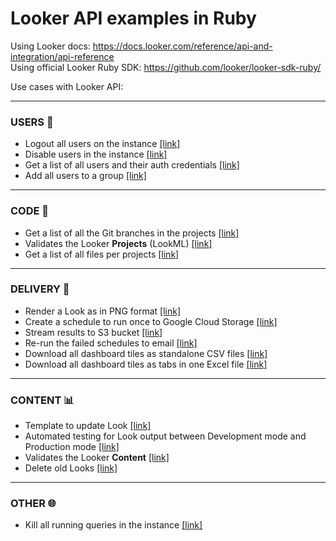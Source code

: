 # Looker API examples in Ruby

Using Looker docs: https://docs.looker.com/reference/api-and-integration/api-reference   
Using official Looker Ruby SDK: https://github.com/looker/looker-sdk-ruby/

Use cases with Looker API:
___________
### USERS 👤
- Logout all users on the instance [[link]](https://github.com/DucarrougeR/looker_ruby_examples/blob/master/logout_all_users.rb)
- Disable users in the instance [[link]](https://github.com/DucarrougeR/looker_ruby_examples/blob/master/disable_users.rb)
- Get a list of all users and their auth credentials [[link]](https://github.com/DucarrougeR/looker_ruby_examples/blob/master/users_list_and_auth_types.rb)
- Add all users to a group [[link]](https://github.com/DucarrougeR/looker_ruby_examples/blob/master/all_users_to_group.rb)


___________
### CODE 💾
- Get a list of all the Git branches in the projects [[link]](https://github.com/DucarrougeR/looker_ruby_examples/blob/master/all_git_branches.rb)
- Validates the Looker **Projects** (LookML) [[link]](https://github.com/DucarrougeR/looker_ruby_examples/blob/master/validate_projects.rb)
- Get a list of all files per projects [[link]](https://github.com/DucarrougeR/looker_ruby_examples/blob/master/list_files_per_project.rb)

___________
### DELIVERY 📩
- Render a Look as in PNG format [[link]](https://github.com/DucarrougeR/looker_ruby_examples/blob/master/render_look_png.rb)
- Create a schedule to run once to Google Cloud Storage [[link]](https://github.com/DucarrougeR/looker_ruby_examples/blob/master/schedule_once_to_gcs.rb)
- Stream results to S3 bucket [[link]](https://github.com/DucarrougeR/looker_ruby_examples/blob/master/stream_to_s3.rb)
- Re-run the failed schedules to email [[link]](https://github.com/DucarrougeR/looker_ruby_examples/blob/master/rerun_failed_email_schedules.rb)
- Download all dashboard tiles as standalone CSV files [[link]](https://github.com/DucarrougeR/looker_ruby_examples/blob/master/download_dashboard.rb#L12-L33)
-  Download all dashboard tiles as tabs in one Excel file [[link]](https://github.com/DucarrougeR/looker_ruby_examples/blob/master/download_dashboard.rb#L36-L65)

___________
### CONTENT 📊
- Template to update Look [[link]](https://github.com/DucarrougeR/looker_ruby_examples/blob/master/update_look.rb)
- Automated testing for Look output between Development mode and Production mode [[link]](https://github.com/DucarrougeR/looker_ruby_examples/blob/master/dev_vs_prod.rb)
- Validates the Looker **Content** [[link]](https://github.com/DucarrougeR/looker_ruby_examples/blob/master/validate_content.rb)
- Delete old Looks [[link]](https://github.com/DucarrougeR/looker_ruby_examples/blob/master/delete_unused_content.rb)

___________
### OTHER 🌐

- Kill all running queries in the instance [[link]](https://github.com/DucarrougeR/looker_ruby_examples/blob/master/kill_all_running_queries.rb)


